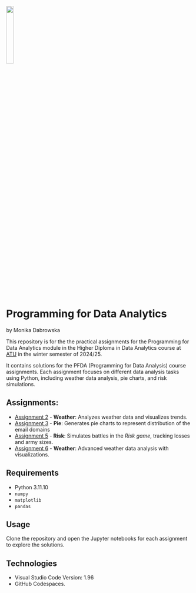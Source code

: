 <img src="https://beyondthestates.com/wp-content/uploads/2023/09/download.png" width=20% height=20%>

# Programming for Data Analytics 

by Monika Dabrowska

This repository is for the the practical assignments for the Programming for Data Analytics module in the Higher Diploma in Data Analytics course at [ATU](https://www.atu.ie/) in the winter semester of 2024/25.

It contains solutions for the PFDA (Programming for Data Analysis) course assignments. Each assignment focuses on different data analysis tasks using Python, including weather data analysis, pie charts, and risk simulations.

## Assignments:

- [Assignment 2](https://github.com/mondbr/PFDA_assignments/blob/main/assignment2-weather.ipynb) - **Weather**: Analyzes weather data and visualizes trends.
- [Assignment 3](https://github.com/mondbr/PFDA_assignments/blob/main/assignment3-pie.ipynb) - **Pie**: Generates pie charts to represent distribution of the email domains
- [Assignment 5](https://github.com/mondbr/PFDA_assignments/blob/main/assignment5_risk.ipynb) - **Risk**: Simulates battles in the *Risk game*, tracking losses and  army sizes.
- [Assignment 6](https://github.com/mondbr/PFDA_assignments/blob/main/assignment6_Weather.ipynb) - **Weather**: Advanced weather data analysis with visualizations.


## Requirements

- Python 3.11.10
- `numpy`
- `matplotlib`
- `pandas`


## Usage

Clone the repository and open the Jupyter notebooks for each assignment to explore the solutions.


 ## Technologies

* Visual Studio Code Version: 1.96
* GitHub Codespaces. 

